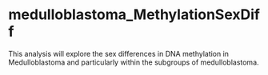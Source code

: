 # medulloblastoma_MethylationSexDiff

This analysis will explore the sex differences in DNA methylation in Medulloblastoma and particularly within the subgroups of medulloblastoma.
